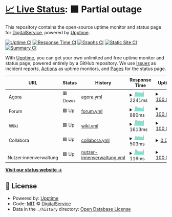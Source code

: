 # [📈 Live Status](https://digitalservice4germany.github.io/agora-uptime): <!--live status--> **🟧 Partial outage**

This repository contains the open-source uptime monitor and status page for [DigitalService](https://digitalservice.bund.de), powered by [Upptime](https://github.com/upptime/upptime).

[![Uptime CI](https://github.com/digitalservice4germany/agora-uptime/workflows/Uptime%20CI/badge.svg)](https://github.com/digitalservice4germany/agora-uptime/actions?query=workflow%3A%22Uptime+CI%22)
[![Response Time CI](https://github.com/digitalservice4germany/agora-uptime/workflows/Response%20Time%20CI/badge.svg)](https://github.com/digitalservice4germany/agora-uptime/actions?query=workflow%3A%22Response+Time+CI%22)
[![Graphs CI](https://github.com/digitalservice4germany/agora-uptime/workflows/Graphs%20CI/badge.svg)](https://github.com/digitalservice4germany/agora-uptime/actions?query=workflow%3A%22Graphs+CI%22)
[![Static Site CI](https://github.com/digitalservice4germany/agora-uptime/workflows/Static%20Site%20CI/badge.svg)](https://github.com/digitalservice4germany/agora-uptime/actions?query=workflow%3A%22Static+Site+CI%22)
[![Summary CI](https://github.com/digitalservice4germany/agora-uptime/workflows/Summary%20CI/badge.svg)](https://github.com/digitalservice4germany/agora-uptime/actions?query=workflow%3A%22Summary+CI%22)

With [Upptime](https://upptime.js.org), you can get your own unlimited and free uptime monitor and status page, powered entirely by a GitHub repository. We use [Issues](https://github.com/digitalservice4germany/agora-uptime/issues) as incident reports, [Actions](https://github.com/digitalservice4germany/agora-uptime/actions) as uptime monitors, and [Pages](https://digitalservice4germany.github.io/agora-uptime) for the status page.

<!--start: status pages-->
<!-- This summary is generated by Upptime (https://github.com/upptime/upptime) -->
<!-- Do not edit this manually, your changes will be overwritten -->
<!-- prettier-ignore -->
| URL | Status | History | Response Time | Uptime |
| --- | ------ | ------- | ------------- | ------ |
| <img alt="" src="https://nutzerinnenverwaltung.agora-oegd.de/auth/resources/72dib/login/agora/img/favicon.ico" height="13"> [Agora](https://agora-oegd.de) | 🟥 Down | [agora.yml](https://github.com/digitalservicebund/agora-uptime/commits/HEAD/history/agora.yml) | <details><summary><img alt="Response time graph" src="./graphs/agora/response-time-week.png" height="20"> 2241ms</summary><br><a href="https://digitalservicebund.github.io/agora-uptime/history/agora"><img alt="Response time 1940" src="https://img.shields.io/endpoint?url=https%3A%2F%2Fraw.githubusercontent.com%2Fdigitalservicebund%2Fagora-uptime%2FHEAD%2Fapi%2Fagora%2Fresponse-time.json"></a><br><a href="https://digitalservicebund.github.io/agora-uptime/history/agora"><img alt="24-hour response time 3147" src="https://img.shields.io/endpoint?url=https%3A%2F%2Fraw.githubusercontent.com%2Fdigitalservicebund%2Fagora-uptime%2FHEAD%2Fapi%2Fagora%2Fresponse-time-day.json"></a><br><a href="https://digitalservicebund.github.io/agora-uptime/history/agora"><img alt="7-day response time 2241" src="https://img.shields.io/endpoint?url=https%3A%2F%2Fraw.githubusercontent.com%2Fdigitalservicebund%2Fagora-uptime%2FHEAD%2Fapi%2Fagora%2Fresponse-time-week.json"></a><br><a href="https://digitalservicebund.github.io/agora-uptime/history/agora"><img alt="30-day response time 2187" src="https://img.shields.io/endpoint?url=https%3A%2F%2Fraw.githubusercontent.com%2Fdigitalservicebund%2Fagora-uptime%2FHEAD%2Fapi%2Fagora%2Fresponse-time-month.json"></a><br><a href="https://digitalservicebund.github.io/agora-uptime/history/agora"><img alt="1-year response time 1940" src="https://img.shields.io/endpoint?url=https%3A%2F%2Fraw.githubusercontent.com%2Fdigitalservicebund%2Fagora-uptime%2FHEAD%2Fapi%2Fagora%2Fresponse-time-year.json"></a></details> | <details><summary><a href="https://digitalservicebund.github.io/agora-uptime/history/agora">100.00%</a></summary><a href="https://digitalservicebund.github.io/agora-uptime/history/agora"><img alt="All-time uptime 99.68%" src="https://img.shields.io/endpoint?url=https%3A%2F%2Fraw.githubusercontent.com%2Fdigitalservicebund%2Fagora-uptime%2FHEAD%2Fapi%2Fagora%2Fuptime.json"></a><br><a href="https://digitalservicebund.github.io/agora-uptime/history/agora"><img alt="24-hour uptime 99.98%" src="https://img.shields.io/endpoint?url=https%3A%2F%2Fraw.githubusercontent.com%2Fdigitalservicebund%2Fagora-uptime%2FHEAD%2Fapi%2Fagora%2Fuptime-day.json"></a><br><a href="https://digitalservicebund.github.io/agora-uptime/history/agora"><img alt="7-day uptime 100.00%" src="https://img.shields.io/endpoint?url=https%3A%2F%2Fraw.githubusercontent.com%2Fdigitalservicebund%2Fagora-uptime%2FHEAD%2Fapi%2Fagora%2Fuptime-week.json"></a><br><a href="https://digitalservicebund.github.io/agora-uptime/history/agora"><img alt="30-day uptime 99.97%" src="https://img.shields.io/endpoint?url=https%3A%2F%2Fraw.githubusercontent.com%2Fdigitalservicebund%2Fagora-uptime%2FHEAD%2Fapi%2Fagora%2Fuptime-month.json"></a><br><a href="https://digitalservicebund.github.io/agora-uptime/history/agora"><img alt="1-year uptime 99.68%" src="https://img.shields.io/endpoint?url=https%3A%2F%2Fraw.githubusercontent.com%2Fdigitalservicebund%2Fagora-uptime%2FHEAD%2Fapi%2Fagora%2Fuptime-year.json"></a></details>
| <img alt="" src="https://nutzerinnenverwaltung.agora-oegd.de/auth/resources/72dib/login/agora/img/favicon.ico" height="13"> Forum | 🟩 Up | [forum.yml](https://github.com/digitalservicebund/agora-uptime/commits/HEAD/history/forum.yml) | <details><summary><img alt="Response time graph" src="./graphs/forum/response-time-week.png" height="20"> 880ms</summary><br><a href="https://digitalservicebund.github.io/agora-uptime/history/forum"><img alt="Response time 1021" src="https://img.shields.io/endpoint?url=https%3A%2F%2Fraw.githubusercontent.com%2Fdigitalservicebund%2Fagora-uptime%2FHEAD%2Fapi%2Fforum%2Fresponse-time.json"></a><br><a href="https://digitalservicebund.github.io/agora-uptime/history/forum"><img alt="24-hour response time 1233" src="https://img.shields.io/endpoint?url=https%3A%2F%2Fraw.githubusercontent.com%2Fdigitalservicebund%2Fagora-uptime%2FHEAD%2Fapi%2Fforum%2Fresponse-time-day.json"></a><br><a href="https://digitalservicebund.github.io/agora-uptime/history/forum"><img alt="7-day response time 880" src="https://img.shields.io/endpoint?url=https%3A%2F%2Fraw.githubusercontent.com%2Fdigitalservicebund%2Fagora-uptime%2FHEAD%2Fapi%2Fforum%2Fresponse-time-week.json"></a><br><a href="https://digitalservicebund.github.io/agora-uptime/history/forum"><img alt="30-day response time 969" src="https://img.shields.io/endpoint?url=https%3A%2F%2Fraw.githubusercontent.com%2Fdigitalservicebund%2Fagora-uptime%2FHEAD%2Fapi%2Fforum%2Fresponse-time-month.json"></a><br><a href="https://digitalservicebund.github.io/agora-uptime/history/forum"><img alt="1-year response time 1021" src="https://img.shields.io/endpoint?url=https%3A%2F%2Fraw.githubusercontent.com%2Fdigitalservicebund%2Fagora-uptime%2FHEAD%2Fapi%2Fforum%2Fresponse-time-year.json"></a></details> | <details><summary><a href="https://digitalservicebund.github.io/agora-uptime/history/forum">100.00%</a></summary><a href="https://digitalservicebund.github.io/agora-uptime/history/forum"><img alt="All-time uptime 99.94%" src="https://img.shields.io/endpoint?url=https%3A%2F%2Fraw.githubusercontent.com%2Fdigitalservicebund%2Fagora-uptime%2FHEAD%2Fapi%2Fforum%2Fuptime.json"></a><br><a href="https://digitalservicebund.github.io/agora-uptime/history/forum"><img alt="24-hour uptime 100.00%" src="https://img.shields.io/endpoint?url=https%3A%2F%2Fraw.githubusercontent.com%2Fdigitalservicebund%2Fagora-uptime%2FHEAD%2Fapi%2Fforum%2Fuptime-day.json"></a><br><a href="https://digitalservicebund.github.io/agora-uptime/history/forum"><img alt="7-day uptime 100.00%" src="https://img.shields.io/endpoint?url=https%3A%2F%2Fraw.githubusercontent.com%2Fdigitalservicebund%2Fagora-uptime%2FHEAD%2Fapi%2Fforum%2Fuptime-week.json"></a><br><a href="https://digitalservicebund.github.io/agora-uptime/history/forum"><img alt="30-day uptime 99.97%" src="https://img.shields.io/endpoint?url=https%3A%2F%2Fraw.githubusercontent.com%2Fdigitalservicebund%2Fagora-uptime%2FHEAD%2Fapi%2Fforum%2Fuptime-month.json"></a><br><a href="https://digitalservicebund.github.io/agora-uptime/history/forum"><img alt="1-year uptime 99.94%" src="https://img.shields.io/endpoint?url=https%3A%2F%2Fraw.githubusercontent.com%2Fdigitalservicebund%2Fagora-uptime%2FHEAD%2Fapi%2Fforum%2Fuptime-year.json"></a></details>
| <img alt="" src="https://nutzerinnenverwaltung.agora-oegd.de/auth/resources/72dib/login/agora/img/favicon.ico" height="13"> Wiki | 🟩 Up | [wiki.yml](https://github.com/digitalservicebund/agora-uptime/commits/HEAD/history/wiki.yml) | <details><summary><img alt="Response time graph" src="./graphs/wiki/response-time-week.png" height="20"> 1613ms</summary><br><a href="https://digitalservicebund.github.io/agora-uptime/history/wiki"><img alt="Response time 1693" src="https://img.shields.io/endpoint?url=https%3A%2F%2Fraw.githubusercontent.com%2Fdigitalservicebund%2Fagora-uptime%2FHEAD%2Fapi%2Fwiki%2Fresponse-time.json"></a><br><a href="https://digitalservicebund.github.io/agora-uptime/history/wiki"><img alt="24-hour response time 1798" src="https://img.shields.io/endpoint?url=https%3A%2F%2Fraw.githubusercontent.com%2Fdigitalservicebund%2Fagora-uptime%2FHEAD%2Fapi%2Fwiki%2Fresponse-time-day.json"></a><br><a href="https://digitalservicebund.github.io/agora-uptime/history/wiki"><img alt="7-day response time 1613" src="https://img.shields.io/endpoint?url=https%3A%2F%2Fraw.githubusercontent.com%2Fdigitalservicebund%2Fagora-uptime%2FHEAD%2Fapi%2Fwiki%2Fresponse-time-week.json"></a><br><a href="https://digitalservicebund.github.io/agora-uptime/history/wiki"><img alt="30-day response time 1668" src="https://img.shields.io/endpoint?url=https%3A%2F%2Fraw.githubusercontent.com%2Fdigitalservicebund%2Fagora-uptime%2FHEAD%2Fapi%2Fwiki%2Fresponse-time-month.json"></a><br><a href="https://digitalservicebund.github.io/agora-uptime/history/wiki"><img alt="1-year response time 1693" src="https://img.shields.io/endpoint?url=https%3A%2F%2Fraw.githubusercontent.com%2Fdigitalservicebund%2Fagora-uptime%2FHEAD%2Fapi%2Fwiki%2Fresponse-time-year.json"></a></details> | <details><summary><a href="https://digitalservicebund.github.io/agora-uptime/history/wiki">100.00%</a></summary><a href="https://digitalservicebund.github.io/agora-uptime/history/wiki"><img alt="All-time uptime 99.98%" src="https://img.shields.io/endpoint?url=https%3A%2F%2Fraw.githubusercontent.com%2Fdigitalservicebund%2Fagora-uptime%2FHEAD%2Fapi%2Fwiki%2Fuptime.json"></a><br><a href="https://digitalservicebund.github.io/agora-uptime/history/wiki"><img alt="24-hour uptime 100.00%" src="https://img.shields.io/endpoint?url=https%3A%2F%2Fraw.githubusercontent.com%2Fdigitalservicebund%2Fagora-uptime%2FHEAD%2Fapi%2Fwiki%2Fuptime-day.json"></a><br><a href="https://digitalservicebund.github.io/agora-uptime/history/wiki"><img alt="7-day uptime 100.00%" src="https://img.shields.io/endpoint?url=https%3A%2F%2Fraw.githubusercontent.com%2Fdigitalservicebund%2Fagora-uptime%2FHEAD%2Fapi%2Fwiki%2Fuptime-week.json"></a><br><a href="https://digitalservicebund.github.io/agora-uptime/history/wiki"><img alt="30-day uptime 100.00%" src="https://img.shields.io/endpoint?url=https%3A%2F%2Fraw.githubusercontent.com%2Fdigitalservicebund%2Fagora-uptime%2FHEAD%2Fapi%2Fwiki%2Fuptime-month.json"></a><br><a href="https://digitalservicebund.github.io/agora-uptime/history/wiki"><img alt="1-year uptime 99.98%" src="https://img.shields.io/endpoint?url=https%3A%2F%2Fraw.githubusercontent.com%2Fdigitalservicebund%2Fagora-uptime%2FHEAD%2Fapi%2Fwiki%2Fuptime-year.json"></a></details>
| <img alt="" src="https://nutzerinnenverwaltung.agora-oegd.de/auth/resources/72dib/login/agora/img/favicon.ico" height="13"> Collabora | 🟩 Up | [collabora.yml](https://github.com/digitalservicebund/agora-uptime/commits/HEAD/history/collabora.yml) | <details><summary><img alt="Response time graph" src="./graphs/collabora/response-time-week.png" height="20"> 503ms</summary><br><a href="https://digitalservicebund.github.io/agora-uptime/history/collabora"><img alt="Response time 504" src="https://img.shields.io/endpoint?url=https%3A%2F%2Fraw.githubusercontent.com%2Fdigitalservicebund%2Fagora-uptime%2FHEAD%2Fapi%2Fcollabora%2Fresponse-time.json"></a><br><a href="https://digitalservicebund.github.io/agora-uptime/history/collabora"><img alt="24-hour response time 702" src="https://img.shields.io/endpoint?url=https%3A%2F%2Fraw.githubusercontent.com%2Fdigitalservicebund%2Fagora-uptime%2FHEAD%2Fapi%2Fcollabora%2Fresponse-time-day.json"></a><br><a href="https://digitalservicebund.github.io/agora-uptime/history/collabora"><img alt="7-day response time 503" src="https://img.shields.io/endpoint?url=https%3A%2F%2Fraw.githubusercontent.com%2Fdigitalservicebund%2Fagora-uptime%2FHEAD%2Fapi%2Fcollabora%2Fresponse-time-week.json"></a><br><a href="https://digitalservicebund.github.io/agora-uptime/history/collabora"><img alt="30-day response time 526" src="https://img.shields.io/endpoint?url=https%3A%2F%2Fraw.githubusercontent.com%2Fdigitalservicebund%2Fagora-uptime%2FHEAD%2Fapi%2Fcollabora%2Fresponse-time-month.json"></a><br><a href="https://digitalservicebund.github.io/agora-uptime/history/collabora"><img alt="1-year response time 504" src="https://img.shields.io/endpoint?url=https%3A%2F%2Fraw.githubusercontent.com%2Fdigitalservicebund%2Fagora-uptime%2FHEAD%2Fapi%2Fcollabora%2Fresponse-time-year.json"></a></details> | <details><summary><a href="https://digitalservicebund.github.io/agora-uptime/history/collabora">0.00%</a></summary><a href="https://digitalservicebund.github.io/agora-uptime/history/collabora"><img alt="All-time uptime 3.10%" src="https://img.shields.io/endpoint?url=https%3A%2F%2Fraw.githubusercontent.com%2Fdigitalservicebund%2Fagora-uptime%2FHEAD%2Fapi%2Fcollabora%2Fuptime.json"></a><br><a href="https://digitalservicebund.github.io/agora-uptime/history/collabora"><img alt="24-hour uptime 0.01%" src="https://img.shields.io/endpoint?url=https%3A%2F%2Fraw.githubusercontent.com%2Fdigitalservicebund%2Fagora-uptime%2FHEAD%2Fapi%2Fcollabora%2Fuptime-day.json"></a><br><a href="https://digitalservicebund.github.io/agora-uptime/history/collabora"><img alt="7-day uptime 0.00%" src="https://img.shields.io/endpoint?url=https%3A%2F%2Fraw.githubusercontent.com%2Fdigitalservicebund%2Fagora-uptime%2FHEAD%2Fapi%2Fcollabora%2Fuptime-week.json"></a><br><a href="https://digitalservicebund.github.io/agora-uptime/history/collabora"><img alt="30-day uptime 1.38%" src="https://img.shields.io/endpoint?url=https%3A%2F%2Fraw.githubusercontent.com%2Fdigitalservicebund%2Fagora-uptime%2FHEAD%2Fapi%2Fcollabora%2Fuptime-month.json"></a><br><a href="https://digitalservicebund.github.io/agora-uptime/history/collabora"><img alt="1-year uptime 3.10%" src="https://img.shields.io/endpoint?url=https%3A%2F%2Fraw.githubusercontent.com%2Fdigitalservicebund%2Fagora-uptime%2FHEAD%2Fapi%2Fcollabora%2Fuptime-year.json"></a></details>
| <img alt="" src="https://nutzerinnenverwaltung.agora-oegd.de/auth/resources/72dib/login/agora/img/favicon.ico" height="13"> Nutzer:innenverwaltung | 🟩 Up | [nutzer-innenverwaltung.yml](https://github.com/digitalservicebund/agora-uptime/commits/HEAD/history/nutzer-innenverwaltung.yml) | <details><summary><img alt="Response time graph" src="./graphs/nutzer-innenverwaltung/response-time-week.png" height="20"> 119ms</summary><br><a href="https://digitalservicebund.github.io/agora-uptime/history/nutzer-innenverwaltung"><img alt="Response time 122" src="https://img.shields.io/endpoint?url=https%3A%2F%2Fraw.githubusercontent.com%2Fdigitalservicebund%2Fagora-uptime%2FHEAD%2Fapi%2Fnutzer-innenverwaltung%2Fresponse-time.json"></a><br><a href="https://digitalservicebund.github.io/agora-uptime/history/nutzer-innenverwaltung"><img alt="24-hour response time 164" src="https://img.shields.io/endpoint?url=https%3A%2F%2Fraw.githubusercontent.com%2Fdigitalservicebund%2Fagora-uptime%2FHEAD%2Fapi%2Fnutzer-innenverwaltung%2Fresponse-time-day.json"></a><br><a href="https://digitalservicebund.github.io/agora-uptime/history/nutzer-innenverwaltung"><img alt="7-day response time 119" src="https://img.shields.io/endpoint?url=https%3A%2F%2Fraw.githubusercontent.com%2Fdigitalservicebund%2Fagora-uptime%2FHEAD%2Fapi%2Fnutzer-innenverwaltung%2Fresponse-time-week.json"></a><br><a href="https://digitalservicebund.github.io/agora-uptime/history/nutzer-innenverwaltung"><img alt="30-day response time 123" src="https://img.shields.io/endpoint?url=https%3A%2F%2Fraw.githubusercontent.com%2Fdigitalservicebund%2Fagora-uptime%2FHEAD%2Fapi%2Fnutzer-innenverwaltung%2Fresponse-time-month.json"></a><br><a href="https://digitalservicebund.github.io/agora-uptime/history/nutzer-innenverwaltung"><img alt="1-year response time 122" src="https://img.shields.io/endpoint?url=https%3A%2F%2Fraw.githubusercontent.com%2Fdigitalservicebund%2Fagora-uptime%2FHEAD%2Fapi%2Fnutzer-innenverwaltung%2Fresponse-time-year.json"></a></details> | <details><summary><a href="https://digitalservicebund.github.io/agora-uptime/history/nutzer-innenverwaltung">100.00%</a></summary><a href="https://digitalservicebund.github.io/agora-uptime/history/nutzer-innenverwaltung"><img alt="All-time uptime 100.00%" src="https://img.shields.io/endpoint?url=https%3A%2F%2Fraw.githubusercontent.com%2Fdigitalservicebund%2Fagora-uptime%2FHEAD%2Fapi%2Fnutzer-innenverwaltung%2Fuptime.json"></a><br><a href="https://digitalservicebund.github.io/agora-uptime/history/nutzer-innenverwaltung"><img alt="24-hour uptime 100.00%" src="https://img.shields.io/endpoint?url=https%3A%2F%2Fraw.githubusercontent.com%2Fdigitalservicebund%2Fagora-uptime%2FHEAD%2Fapi%2Fnutzer-innenverwaltung%2Fuptime-day.json"></a><br><a href="https://digitalservicebund.github.io/agora-uptime/history/nutzer-innenverwaltung"><img alt="7-day uptime 100.00%" src="https://img.shields.io/endpoint?url=https%3A%2F%2Fraw.githubusercontent.com%2Fdigitalservicebund%2Fagora-uptime%2FHEAD%2Fapi%2Fnutzer-innenverwaltung%2Fuptime-week.json"></a><br><a href="https://digitalservicebund.github.io/agora-uptime/history/nutzer-innenverwaltung"><img alt="30-day uptime 100.00%" src="https://img.shields.io/endpoint?url=https%3A%2F%2Fraw.githubusercontent.com%2Fdigitalservicebund%2Fagora-uptime%2FHEAD%2Fapi%2Fnutzer-innenverwaltung%2Fuptime-month.json"></a><br><a href="https://digitalservicebund.github.io/agora-uptime/history/nutzer-innenverwaltung"><img alt="1-year uptime 100.00%" src="https://img.shields.io/endpoint?url=https%3A%2F%2Fraw.githubusercontent.com%2Fdigitalservicebund%2Fagora-uptime%2FHEAD%2Fapi%2Fnutzer-innenverwaltung%2Fuptime-year.json"></a></details>

<!--end: status pages-->

[**Visit our status website →**](https://digitalservice4germany.github.io/agora-uptime)

## 📄 License

- Powered by: [Upptime](https://github.com/upptime/upptime)
- Code: [MIT](./LICENSE) © [DigitalService](https://digitalservice.bund.de)
- Data in the `./history` directory: [Open Database License](https://opendatacommons.org/licenses/odbl/1-0/)
